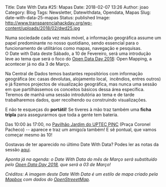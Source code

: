 Title: Date With Data #25: Mapas
Date: 2018-02-07 13:26
Author: joao
Category: Blog
Tags: Newsletter, Datewithdata, Opendata, Mapas
Slug: date-with-data-25-mapas
Status: published
Image: http://www.transparenciahackday.org/wp-content/uploads/2018/02/dwd25.jpg

Numa sociedade cada vez mais móvel, a informação geográfica assume um papel predominante no nosso quotidiano, sendo essencial para o funcionamento de utilitários como mapas, navegação e pesquisas.  
O Date with Data deste Sábado, a 10 de Fevereiro, será uma introdução leve ao tema que será o foco do [Open Data Day 2018](http://opendataday.org/): Open Mapping, a acontecer já no dia 3 de Março.

Na Central de Dados temos bastantes repositórios com informação geográfica (ex: casas devolutas, alojamento local,  incêndios, entres outros) e já fizemos projectos de visualização geográfica, mas nunca uma sessão em que partilhássemos os conceitos básicos dessa área específica. Teremos de manhã uma sessão introdutória ao tema e de tarde trabalharemos dados, quer recolhendo ou construindo visualizações.

E não te esqueças do **portátil**! Se tiveres à mão traz também uma **ficha tripla** para assegurarmos que toda a gente tem bateria.

Das 10:00 às 17:00, no [Pavilhão Jardim do UPTEC PINC](http://www.openstreetmap.org/?mlat=41.15137&mlon=-8.61555#map=19/41.15138/-8.61555) (Praça Coronel Pacheco) -- aparece e traz um amigo/a também! E sê pontual, que vamos começar mesmo às 10!

Gostavas de ter aparecido no último Date With Data? Podes ler as notas da sessão [aqui](https://annuel2.framapad.org/p/datewithdata24).

*Aponta já na agenda: o Date With Data do mês de Março será substituído  
pelo [Open Data Day 2018](http://opendataday.org/), que será a 03 de Março!*

*Créditos: A imagem deste Date With Data é um estilo de mapa criado pela [Mapbox](http://mapbox.com) com dados do [OpenStreeetMap](http://openstreetmap.org).*
